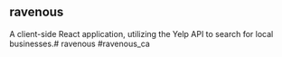 ## ravenous

A client-side React application, utilizing the Yelp API to search for local businesses.# ravenous
#ravenous_ca
